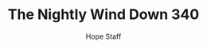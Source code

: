 ---
image: /assets/img/nwd/340_nwd_psalm_34_18_a_tpt.png
title: The Nightly Wind Down 340
categories:
  - The Nightly Wind Down
author: Hope Staff
notes: The Nightly Wind Down 340
embed: >-
  EMBED_GOES_HERE
transcript: >-
  SOME LINES OF TEXT START HERE
---